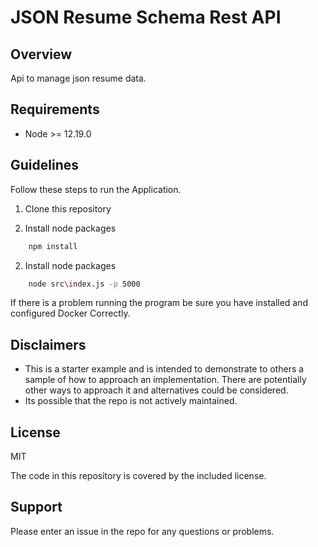 
# JSON Resume Schema Rest API

## Overview
Api to manage json resume data.

## Requirements
* Node >= 12.19.0

## Guidelines
Follow these steps to run the Application.

1. Clone this repository

2. Install node packages
```bash
	npm install
```

2. Install node packages
```bash
	node src\index.js -p 5000
```

If there is a problem running the program be sure you have installed and configured Docker Correctly.

## Disclaimers
* This is a starter example and is intended to demonstrate to others a sample of how to approach an implementation. There are potentially other ways to approach it and alternatives could be considered. 
* Its possible that the repo is not actively maintained.

## License
MIT

The code in this repository is covered by the included license.

## Support
Please enter an issue in the repo for any questions or problems. 